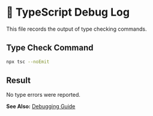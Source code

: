 # 📄 TypeScript Debug Log

This file records the output of type checking commands.

## Type Check Command

```bash
npx tsc --noEmit
```

## Result

No type errors were reported.

**See Also:** [Debugging Guide](./Technical-Reference/DEBUGGING-GUIDE.md)
